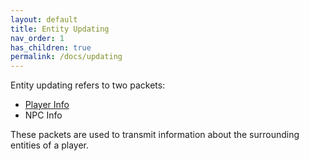 ```yaml
---
layout: default
title: Entity Updating
nav_order: 1
has_children: true
permalink: /docs/updating
---
```


Entity updating refers to two packets:
- [Player Info](player-info.md)
- NPC Info

These packets are used to transmit information about the surrounding entities of a player.